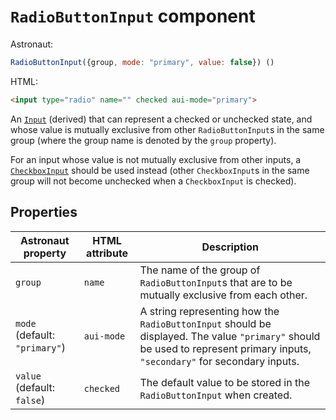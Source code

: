 # `RadioButtonInput` component
Astronaut:
```javascript
RadioButtonInput({group, mode: "primary", value: false}) ()
```

HTML:
```html
<input type="radio" name="" checked aui-mode="primary">
```

An [`Input`](input.md) (derived) that can represent a checked or unchecked state, and whose value is mutually exclusive from other `RadioButtonInput`s in the same group (where the group name is denoted by the `group` property).

For an input whose value is not mutually exclusive from other inputs, a [`CheckboxInput`](checkboxinput.md) should be used instead (other `CheckboxInput`s in the same group will not become unchecked when a `CheckboxInput` is checked).

## Properties
| Astronaut property | HTML attribute | Description |
|-|-|-|
| `group` | `name` | The name of the group of `RadioButtonInput`s that are to be mutually exclusive from each other. |
| `mode` (default: `"primary"`) | `aui-mode` | A string representing how the `RadioButtonInput` should be displayed. The value `"primary"` should be used to represent primary inputs, `"secondary"` for secondary inputs. |
| `value` (default: `false`) | `checked` | The default value to be stored in the `RadioButtonInput` when created. |